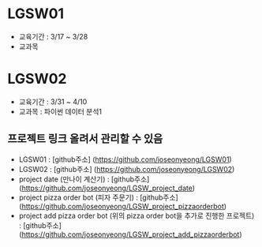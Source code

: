 # LGSW01
- 교육기간 : 3/17 ~ 3/28
- 교과목

# LGSW02
- 교육기간 : 3/31 ~ 4/10
- 교과목 : 파이썬 데이터 분석1

## 프로젝트 링크 올려서 관리할 수 있음
- LGSW01 : [github주소] (https://github.com/joseonyeong/LGSW01)
- LGSW02 : [github주소] (https://github.com/joseonyeong/LGSW02)
- project date (만나이 계산기) : [github주소] (https://github.com/joseonyeong/LGSW_project_date)
- project pizza order bot (피자 주문기) : [github주소] (https://github.com/joseonyeong/LGSW_project_pizzaorderbot)
- project add pizza order bot (위의 pizza order bot을 추가로 진행한 프로젝트) : [github주소] (https://github.com/joseonyeong/LGSW_project_add_pizzaorderbot)